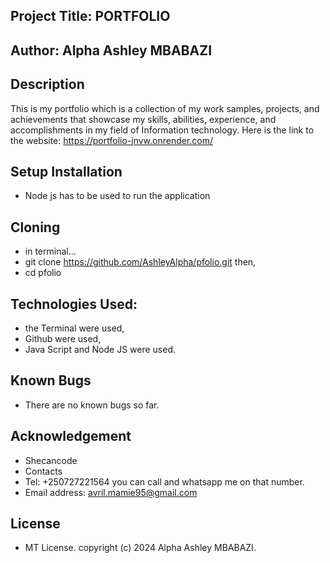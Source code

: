 ## Project Title: PORTFOLIO
## Author: Alpha Ashley MBABAZI
## Description

This is my portfolio which is a collection of my work samples, projects, and achievements that showcase my skills, abilities, experience, and accomplishments in my field of Information technology. Here is the link to the website: https://portfolio-jnvw.onrender.com/

## Setup Installation
* Node js has to be used to run the application


## Cloning
* in terminal...
* git clone https://github.com/AshleyAlpha/pfolio.git then,
* cd pfolio

## Technologies Used:
* the Terminal were used,
* Github were used,
* Java Script and Node JS were used.

## Known Bugs
* There are no known bugs so far.

## Acknowledgement
* Shecancode
* Contacts
* Tel: +250727221564 you can call and whatsapp me on that number.
* Email address: avril.mamie95@gmail.com

## License
* MT License. copyright (c) 2024 Alpha Ashley MBABAZI.

